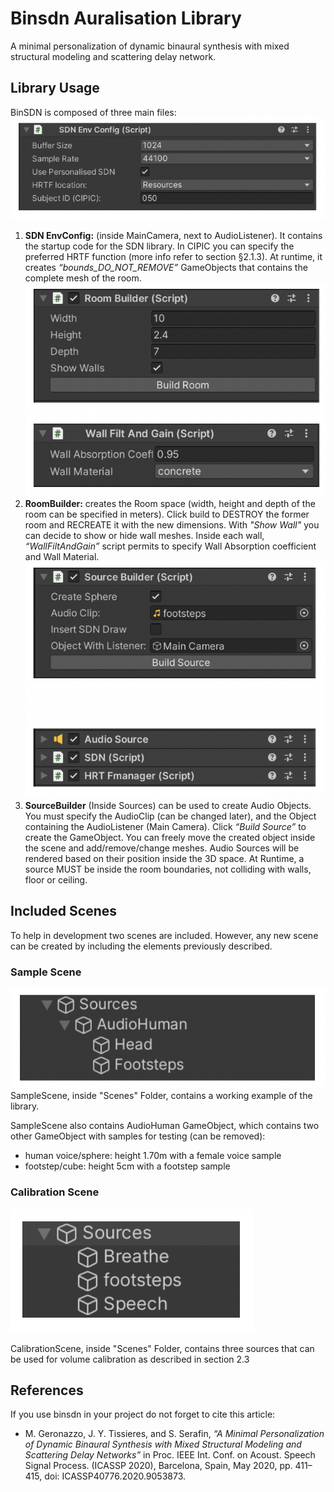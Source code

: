 # Binsdn Auralisation Library
A minimal personalization of dynamic binaural synthesis with mixed structural modeling and scattering delay network.

## Library Usage

BinSDN is composed of three main files:
![PhotoSamples](DocImages/fig1.png)
1. **SDN EnvConfig:** (inside MainCamera, next to AudioListener). It contains the startup code for the SDN library. In CIPIC you can specify the preferred HRTF function (more info refer to section §2.1.3). At runtime, it creates *“bounds_DO_NOT_REMOVE”* GameObjects that contains the complete mesh of the room.
![PhotoSamples](DocImages/fig2.png)
2. **RoomBuilder:** creates the Room space (width, height and depth of the room can be specified in meters). Click build to DESTROY the former room and RECREATE it with the new dimensions. With *"Show Wall"* you can decide to show or hide wall meshes. Inside each wall, *“WallFiltAndGain”* script permits to specify Wall Absorption coefficient and Wall Material.
![PhotoSamples](DocImages/fig3.png)
3. **SourceBuilder** (Inside Sources) can be used to create Audio Objects. You must specify the AudioClip (can be changed later), and the Object containing the AudioListener (Main Camera). Click *“Build Source”* to create the GameObject. You can freely move the created object inside the scene and add/remove/change meshes.
Audio Sources will be rendered based on their position inside the 3D space.
At Runtime, a source MUST be inside the room boundaries, not colliding with  walls, floor or ceiling. 

## Included Scenes
To help in development two scenes are included. However, any new scene can be created by including the elements previously described.
### Sample Scene
![PhotoSamples](DocImages/fig4.png)
SampleScene, inside "Scenes" Folder, contains a working example of the library.

SampleScene also contains AudioHuman GameObject, which contains two other  GameObject with samples for testing (can be removed):
- human voice/sphere: height 1.70m with a female voice sample
- footstep/cube: height 5cm with a footstep sample

### Calibration Scene
![PhotoSamples](DocImages/fig5.png)

CalibrationScene, inside "Scenes" Folder, contains three sources that can be used for volume calibration as described in section 2.3


## References
If you use binsdn in your project do not forget to cite this article: 
* M. Geronazzo, J. Y. Tissieres, and S. Serafin, *“A Minimal Personalization of Dynamic Binaural Synthesis with Mixed Structural Modeling and Scattering Delay Networks”* in Proc. IEEE Int. Conf. on Acoust. Speech Signal Process. (ICASSP 2020), Barcelona, Spain, May 2020, pp. 411–415, doi: ICASSP40776.2020.9053873.



